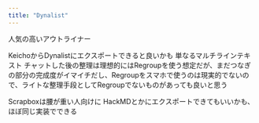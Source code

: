 ```yaml
---
title: "Dynalist"
---
```


人気の高いアウトライナー

KeichoからDynalistにエクスポートできると良いかも
単なるマルチラインテキスト
チャットした後の整理は理想的にはRegroupを使う想定だが、まだつなぎの部分の完成度がイマイチだし、Regroupをスマホで使うのは現実的でないので、ライトな整理手段としてRegroupでないものがあっても良いと思う

Scrapboxは腰が重い人向けに
HackMDとかにエクスポートできてもいいかも、ほぼ同じ実装でできる


